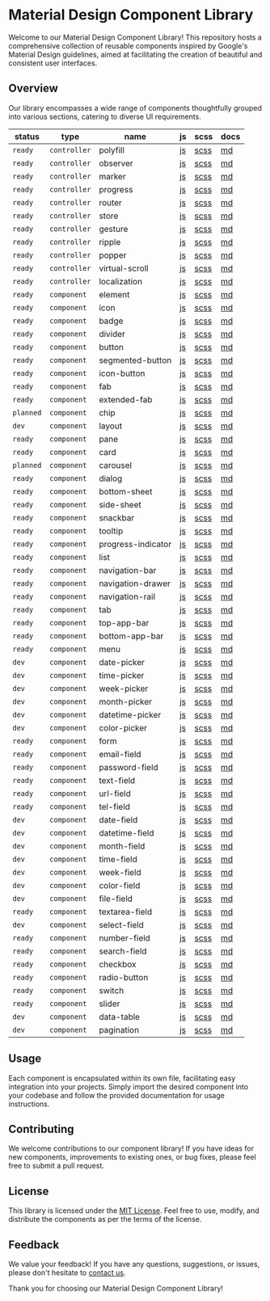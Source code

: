 # Material Design Component Library

Welcome to our Material Design Component Library! This repository hosts a comprehensive collection of reusable components inspired by Google's Material Design guidelines, aimed at facilitating the creation of beautiful and consistent user interfaces.

## Overview

Our library encompasses a wide range of components thoughtfully grouped into various sections, catering to diverse UI requirements.

| status    | type         | name               | js                                                       | scss                                                     | docs                               |
| --------- | ------------ | ------------------ | -------------------------------------------------------- | -------------------------------------------------------- | ---------------------------------- |
| `ready`   | `controller` | polyfill           | [js](./src/lib/polyfill/polyfill.js)                     | [scss](./lib/polyfill/polyfill.scss)                     | [md](./docs/polyfill.md)           |
| `ready`   | `controller` | observer           | [js](./src/lib/observer/observer.js)                     | [scss](./lib/observer/observer.scss)                     | [md](./docs/observer.md)           |
| `ready`   | `controller` | marker             | [js](./src/lib/marker/marker.js)                         | [scss](./lib/marker/marker.scss)                         | [md](./docs/marker.md)             |
| `ready`   | `controller` | progress           | [js](./src/lib/progress/progress.js)                     | [scss](./lib/progress/progress.scss)                     | [md](./docs/progress.md)           |
| `ready`   | `controller` | router             | [js](./src/lib/router/router.js)                         | [scss](./lib/router/router.scss)                         | [md](./docs/router.md)             |
| `ready`   | `controller` | store              | [js](./src/lib/store/store.js)                           | [scss](./lib/store/store.scss)                           | [md](./docs/store.md)              |
| `ready`   | `controller` | gesture            | [js](./src/lib/gesture/gesture.js)                       | [scss](./lib/gesture/gesture.scss)                       | [md](./docs/gesture.md)            |
| `ready`   | `controller` | ripple             | [js](./src/lib/ripple/ripple.js)                         | [scss](./lib/ripple/ripple.scss)                         | [md](./docs/ripple.md)             |
| `ready`   | `controller` | popper             | [js](./src/lib/popper/popper.js)                         | [scss](./lib/popper/popper.scss)                         | [md](./docs/popper.md)             |
| `ready`   | `controller` | virtual-scroll     | [js](./src/lib/virtual-scroll/virtual-scroll.js)         | [scss](./lib/virtual-scroll/virtual-scroll.scss)         | [md](./docs/virtual-scroll.md)     |
| `ready`   | `controller` | localization       | [js](./src/lib/localization/localization.js)             | [scss](./lib/localization/localization.scss)             | [md](./docs/localization.md)       |
| `ready`   | `component`  | element            | [js](./src/lib/element/element.js)                       | [scss](./lib/element/element.scss)                       | [md](./docs/element.md)            |
| `ready`   | `component`  | icon               | [js](./src/lib/icon/icon.js)                             | [scss](./lib/icon/icon.scss)                             | [md](./docs/icon.md)               |
| `ready`   | `component`  | badge              | [js](./src/lib/badge/badge.js)                           | [scss](./lib/badge/badge.scss)                           | [md](./docs/badge.md)              |
| `ready`   | `component`  | divider            | [js](./src/lib/divider/divider.js)                       | [scss](./lib/divider/divider.scss)                       | [md](./docs/divider.md)            |
| `ready`   | `component`  | button             | [js](./src/lib/button/button.js)                         | [scss](./lib/button/button.scss)                         | [md](./docs/button.md)             |
| `ready`   | `component`  | segmented-button   | [js](./src/lib/segmented-button/segmented-button.js)     | [scss](./lib/segmented-button/segmented-button.scss)     | [md](./docs/segmented-button.md)   |
| `ready`   | `component`  | icon-button        | [js](./src/lib/icon-button/icon-button.js)               | [scss](./lib/icon-button/icon-button.scss)               | [md](./docs/icon-button.md)        |
| `ready`   | `component`  | fab                | [js](./src/lib/fab/fab.js)                               | [scss](./lib/fab/fab.scss)                               | [md](./docs/fab.md)                |
| `ready`   | `component`  | extended-fab       | [js](./src/lib/extended-fab/extended-fab.js)             | [scss](./lib/extended-fab/extended-fab.scss)             | [md](./docs/extended-fab.md)       |
| `planned` | `component`  | chip               | [js](./src/lib/chip/chip.js)                             | [scss](./lib/chip/chip.scss)                             | [md](./docs/chip.md)               |
| `dev`     | `component`  | layout             | [js](./src/lib/layout/layout.js)                         | [scss](./lib/layout/layout.scss)                         | [md](./docs/layout.md)             |
| `ready`   | `component`  | pane               | [js](./src/lib/pane/pane.js)                             | [scss](./lib/pane/pane.scss)                             | [md](./docs/pane.md)               |
| `ready`   | `component`  | card               | [js](./src/lib/card/card.js)                             | [scss](./lib/card/card.scss)                             | [md](./docs/card.md)               |
| `planned` | `component`  | carousel           | [js](./src/lib/carousel/carousel.js)                     | [scss](./lib/carousel/carousel.scss)                     | [md](./docs/carousel.md)           |
| `ready`   | `component`  | dialog             | [js](./src/lib/dialog/dialog.js)                         | [scss](./lib/dialog/dialog.scss)                         | [md](./docs/dialog.md)             |
| `ready`   | `component`  | bottom-sheet       | [js](./src/lib/bottom-sheet/bottom-sheet.js)             | [scss](./lib/bottom-sheet/bottom-sheet.scss)             | [md](./docs/bottom-sheet.md)       |
| `ready`   | `component`  | side-sheet         | [js](./src/lib/side-sheet/side-sheet.js)                 | [scss](./lib/side-sheet/side-sheet.scss)                 | [md](./docs/side-sheet.md)         |
| `ready`   | `component`  | snackbar           | [js](./src/lib/snackbar/snackbar.js)                     | [scss](./lib/snackbar/snackbar.scss)                     | [md](./docs/snackbar.md)           |
| `ready`   | `component`  | tooltip            | [js](./src/lib/tooltip/tooltip.js)                       | [scss](./lib/tooltip/tooltip.scss)                       | [md](./docs/tooltip.md)            |
| `ready`   | `component`  | progress-indicator | [js](./src/lib/progress-indicator/progress-indicator.js) | [scss](./lib/progress-indicator/progress-indicator.scss) | [md](./docs/progress-indicator.md) |
| `ready`   | `component`  | list               | [js](./src/lib/list/list.js)                             | [scss](./lib/list/list.scss)                             | [md](./docs/list.md)               |
| `ready`   | `component`  | navigation-bar     | [js](./src/lib/navigation-bar/navigation-bar.js)         | [scss](./lib/navigation-bar/navigation-bar.scss)         | [md](./docs/navigation-bar.md)     |
| `ready`   | `component`  | navigation-drawer  | [js](./src/lib/navigation-drawer/navigation-drawer.js)   | [scss](./lib/navigation-drawer/navigation-drawer.scss)   | [md](./docs/navigation-drawer.md)  |
| `ready`   | `component`  | navigation-rail    | [js](./src/lib/navigation-rail/navigation-rail.js)       | [scss](./lib/navigation-rail/navigation-rail.scss)       | [md](./docs/navigation-rail.md)    |
| `ready`   | `component`  | tab                | [js](./src/lib/tab/tab.js)                               | [scss](./lib/tab/tab.scss)                               | [md](./docs/tab.md)                |
| `ready`   | `component`  | top-app-bar        | [js](./src/lib/top-app-bar/top-app-bar.js)               | [scss](./lib/top-app-bar/top-app-bar.scss)               | [md](./docs/top-app-bar.md)        |
| `ready`   | `component`  | bottom-app-bar     | [js](./src/lib/bottom-app-bar/bottom-app-bar.js)         | [scss](./lib/bottom-app-bar/bottom-app-bar.scss)         | [md](./docs/bottom-app-bar.md)     |
| `ready`   | `component`  | menu               | [js](./src/lib/menu/menu.js)                             | [scss](./lib/menu/menu.scss)                             | [md](./docs/menu.md)               |
| `dev`     | `component`  | date-picker        | [js](./src/lib/date-picker/date-picker.js)               | [scss](./lib/date-picker/date-picker.scss)               | [md](./docs/date-picker.md)        |
| `dev`     | `component`  | time-picker        | [js](./src/lib/time-picker/time-picker.js)               | [scss](./lib/time-picker/time-picker.scss)               | [md](./docs/time-picker.md)        |
| `dev`     | `component`  | week-picker        | [js](./src/lib/week-picker/week-picker.js)               | [scss](./lib/week-picker/week-picker.scss)               | [md](./docs/week-picker.md)        |
| `dev`     | `component`  | month-picker       | [js](./src/lib/month-picker/month-picker.js)             | [scss](./lib/month-picker/month-picker.scss)             | [md](./docs/month-picker.md)       |
| `dev`     | `component`  | datetime-picker    | [js](./src/lib/datetime-picker/datetime-picker.js)       | [scss](./lib/datetime-picker/datetime-picker.scss)       | [md](./docs/datetime-picker.md)    |
| `dev`     | `component`  | color-picker       | [js](./src/lib/color-picker/color-picker.js)             | [scss](./lib/color-picker/color-picker.scss)             | [md](./docs/color-picker.md)       |
| `ready`   | `component`  | form               | [js](./src/lib/form/form.js)                             | [scss](./lib/form/form.scss)                             | [md](./docs/form.md)               |
| `ready`   | `component`  | email-field        | [js](./src/lib/email-field/email-field.js)               | [scss](./lib/email-field/email-field.scss)               | [md](./docs/email-field.md)        |
| `ready`   | `component`  | password-field     | [js](./src/lib/password-field/password-field.js)         | [scss](./lib/password-field/password-field.scss)         | [md](./docs/password-field.md)     |
| `ready`   | `component`  | text-field         | [js](./src/lib/text-field/text-field.js)                 | [scss](./lib/text-field/text-field.scss)                 | [md](./docs/text-field.md)         |
| `ready`   | `component`  | url-field          | [js](./src/lib/url-field/url-field.js)                   | [scss](./lib/url-field/url-field.scss)                   | [md](./docs/url-field.md)          |
| `ready`   | `component`  | tel-field          | [js](./src/lib/tel-field/tel-field.js)                   | [scss](./lib/tel-field/tel-field.scss)                   | [md](./docs/tel-field.md)          |
| `dev`     | `component`  | date-field         | [js](./src/lib/date-field/date-field.js)                 | [scss](./lib/date-field/date-field.scss)                 | [md](./docs/date-field.md)         |
| `dev`     | `component`  | datetime-field     | [js](./src/lib/datetime-field/datetime-field.js)         | [scss](./lib/datetime-field/datetime-field.scss)         | [md](./docs/datetime-field.md)     |
| `dev`     | `component`  | month-field        | [js](./src/lib/month-field/month-field.js)               | [scss](./lib/month-field/month-field.scss)               | [md](./docs/month-field.md)        |
| `dev`     | `component`  | time-field         | [js](./src/lib/time-field/time-field.js)                 | [scss](./lib/time-field/time-field.scss)                 | [md](./docs/time-field.md)         |
| `dev`     | `component`  | week-field         | [js](./src/lib/week-field/week-field.js)                 | [scss](./lib/week-field/week-field.scss)                 | [md](./docs/week-field.md)         |
| `dev`     | `component`  | color-field        | [js](./src/lib/color-field/color-field.js)               | [scss](./lib/color-field/color-field.scss)               | [md](./docs/color-field.md)        |
| `dev`     | `component`  | file-field         | [js](./src/lib/file-field/file-field.js)                 | [scss](./lib/file-field/file-field.scss)                 | [md](./docs/file-field.md)         |
| `ready`   | `component`  | textarea-field     | [js](./src/lib/textarea-field/textarea-field.js)         | [scss](./lib/textarea-field/textarea-field.scss)         | [md](./docs/textarea-field.md)     |
| `dev`     | `component`  | select-field       | [js](./src/lib/select-field/select-field.js)             | [scss](./lib/select-field/select-field.scss)             | [md](./docs/select-field.md)       |
| `ready`   | `component`  | number-field       | [js](./src/lib/number-field/number-field.js)             | [scss](./lib/number-field/number-field.scss)             | [md](./docs/number-field.md)       |
| `ready`   | `component`  | search-field       | [js](./src/lib/search-field/search-field.js)             | [scss](./lib/search-field/search-field.scss)             | [md](./docs/search-field.md)       |
| `ready`   | `component`  | checkbox           | [js](./src/lib/checkbox/checkbox.js)                     | [scss](./lib/checkbox/checkbox.scss)                     | [md](./docs/checkbox.md)           |
| `ready`   | `component`  | radio-button       | [js](./src/lib/radio-button/radio-button.js)             | [scss](./lib/radio-button/radio-button.scss)             | [md](./docs/radio-button.md)       |
| `ready`   | `component`  | switch             | [js](./src/lib/switch/switch.js)                         | [scss](./lib/switch/switch.scss)                         | [md](./docs/switch.md)             |
| `ready`   | `component`  | slider             | [js](./src/lib/slider/slider.js)                         | [scss](./lib/slider/slider.scss)                         | [md](./docs/slider.md)             |
| `dev`     | `component`  | data-table         | [js](./src/lib/data-table/data-table.js)                 | [scss](./lib/data-table/data-table.scss)                 | [md](./docs/data-table.md)         |
| `dev`     | `component`  | pagination         | [js](./src/lib/pagination/pagination.js)                 | [scss](./lib/pagination/pagination.scss)                 | [md](./docs/pagination.md)         |



## Usage

Each component is encapsulated within its own file, facilitating easy integration into your projects. Simply import the desired component into your codebase and follow the provided documentation for usage instructions.

## Contributing

We welcome contributions to our component library! If you have ideas for new components, improvements to existing ones, or bug fixes, please feel free to submit a pull request.

## License

This library is licensed under the [MIT License](./LICENSE). Feel free to use, modify, and distribute the components as per the terms of the license.

## Feedback

We value your feedback! If you have any questions, suggestions, or issues, please don't hesitate to [contact us](mailto:your-email@example.com).

Thank you for choosing our Material Design Component Library!
